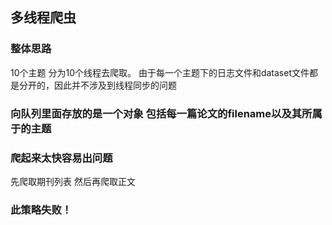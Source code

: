 ## 多线程爬虫
### 整体思路
10个主题 分为10个线程去爬取。
由于每一个主题下的日志文件和dataset文件都是分开的，因此并不涉及到线程同步的问题

### 向队列里面存放的是一个对象 包括每一篇论文的filename以及其所属于的主题

### 爬起来太快容易出问题
先爬取期刊列表 然后再爬取正文

### 此策略失败！